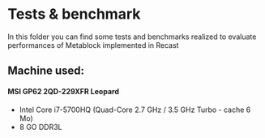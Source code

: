 # Tests & benchmark

In this folder you can find some tests and benchmarks realized to evaluate performances of Metablock implemented in Recast

## Machine used:

#### MSI GP62 2QD-229XFR Leopard
* Intel Core i7-5700HQ (Quad-Core 2.7 GHz / 3.5 GHz Turbo - cache 6 Mo)
* 8 GO DDR3L
